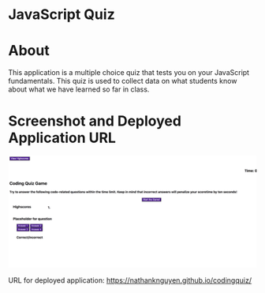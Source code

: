 # JavaScript Quiz

# About
This application is a multiple choice quiz that tests you on your JavaScript fundamentals. This quiz is used to collect data on what students know about what we have learned so far in class.

# Screenshot and Deployed Application URL

![picture of website](/Assets/images/quizapp.png "screenshot of page")

URL for deployed application: 
https://nathanknguyen.github.io/codingquiz/
